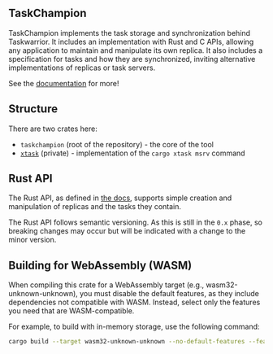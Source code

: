 TaskChampion
------------

TaskChampion implements the task storage and synchronization behind Taskwarrior.
It includes an implementation with Rust and C APIs, allowing any application to maintain and manipulate its own replica.
It also includes a specification for tasks and how they are synchronized, inviting alternative implementations of replicas or task servers.

See the [documentation](https://gothenburgbitfactory.org/taskchampion/) for more!

## Structure

There are two crates here:

 * `taskchampion` (root of the repository) - the core of the tool
 * [`xtask`](./xtask) (private) - implementation of the `cargo xtask msrv` command

## Rust API

The Rust API, as defined in [the docs](https://docs.rs/taskchampion/latest/taskchampion/), supports simple creation and manipulation of replicas and the tasks they contain.

The Rust API follows semantic versioning.
As this is still in the `0.x` phase, so breaking changes may occur but will be indicated with a change to the minor version.

## Building for WebAssembly (WASM)
When compiling this crate for a WebAssembly target (e.g., wasm32-unknown-unknown), you must disable the default features, as they include dependencies not compatible with WASM. Instead, select only the features you need that are WASM-compatible.

For example, to build with in-memory storage, use the following command:

```bash
cargo build --target wasm32-unknown-unknown --no-default-features --features "storage-inmemory"
```